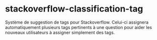 # stackoverflow-classification-tag
Système de suggestion de tags pour Stackoverflow. Celui-ci assignera automatiquement plusieurs tags pertinents à une question pour aider les nouveaux utilisateurs à assigner simplement des tags.
